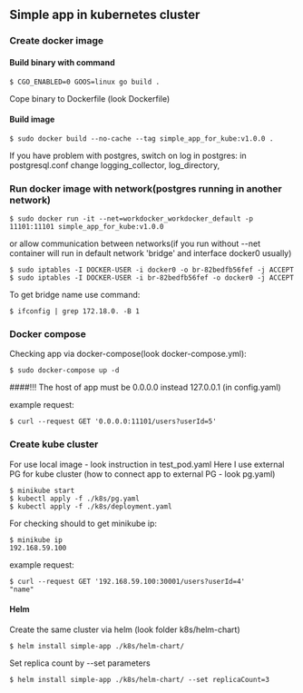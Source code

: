 ## Simple app in kubernetes cluster

### Create docker image

#### Build binary with command

```
$ CGO_ENABLED=0 GOOS=linux go build .
``` 

Cope binary to Dockerfile (look Dockerfile)

#### Build image
```
$ sudo docker build --no-cache --tag simple_app_for_kube:v1.0.0 .
```

If you have problem with postgres, switch on log in postgres: 
in postgresql.conf change logging_collector, log_directory, 

### Run docker image with network(postgres running in another network)
```
$ sudo docker run -it --net=workdocker_workdocker_default -p 11101:11101 simple_app_for_kube:v1.0.0
```

or allow communication between networks(if you run without --net container will run in default network 'bridge' and interface docker0 usually)
```
$ sudo iptables -I DOCKER-USER -i docker0 -o br-82bedfb56fef -j ACCEPT
$ sudo iptables -I DOCKER-USER -i br-82bedfb56fef -o docker0 -j ACCEPT
```

To get bridge name use command:
```
$ ifconfig | grep 172.18.0. -B 1
```

### Docker compose
Checking app via docker-compose(look docker-compose.yml):
```
$ sudo docker-compose up -d
```
####!!! The host of app must be 0.0.0.0 instead 127.0.0.1 (in config.yaml)

example request: 
```
$ curl --request GET '0.0.0.0:11101/users?userId=5'
```

### Create kube cluster 
For use local image - look instruction in test_pod.yaml
Here I use external PG for kube cluster (how to connect app to external PG - look pg.yaml)
```
$ minikube start
$ kubectl apply -f ./k8s/pg.yaml
$ kubectl apply -f ./k8s/deployment.yaml
```
For checking should to get minikube ip:
```
$ minikube ip
192.168.59.100
```
example request:
```
$ curl --request GET '192.168.59.100:30001/users?userId=4'
"name"
```
#### Helm
Create the same cluster via helm (look folder k8s/helm-chart)
```
$ helm install simple-app ./k8s/helm-chart/
```
Set replica count by --set parameters
```
$ helm install simple-app ./k8s/helm-chart/ --set replicaCount=3
```